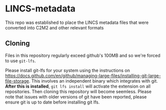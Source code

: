 # LINCS-metadata
This repo was established to place the LINCS metadata files that were converted into C2M2 and other relevant formats 

## Cloning

Files in this repository regularly exceed github's 100MB and so we're forced to use `git-lfs`.

Please install git-lfs for your system using the instructions on <https://docs.github.com/en/github/managing-large-files/installing-git-large-file-storage>. This involves an independent binary which integrates with git. **After this is installed**, `git lfs install` will activate the extension on all repositories. Then cloning this repository will become seemless. Please note that issues with older versions of git have been reported, please ensure git is up to date before installing git lfs.
